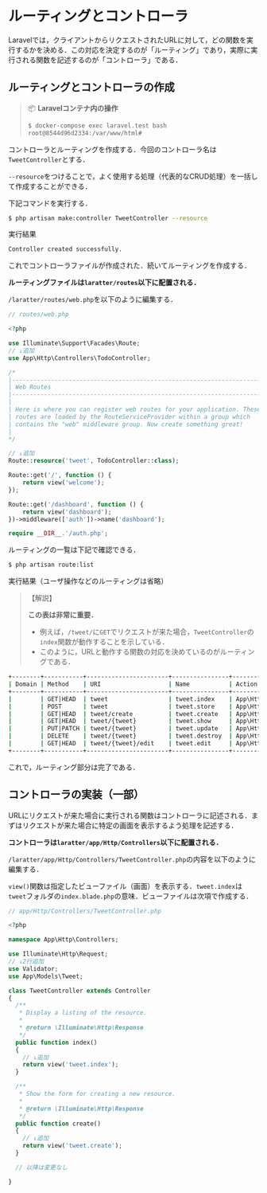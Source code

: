 # ルーティングとコントローラ

Laravelでは，クライアントからリクエストされたURLに対して，どの関数を実行するかを決める．この対応を決定するのが「ルーティング」であり，実際に実行される関数を記述するのが「コントローラ」である．

## ルーティングとコントローラの作成

>📦 **Laravelコンテナ内の操作**
>
>```bash
>$ docker-compose exec laravel.test bash
>root@8544d96d2334:/var/www/html#
>```

コントローラとルーティングを作成する．今回のコントローラ名は`TweetController`とする．

`--resource`をつけることで，よく使用する処理（代表的なCRUD処理）を一括して作成することができる．

下記コマンドを実行する．

```bash
$ php artisan make:controller TweetController --resource
```

実行結果

```bash
Controller created successfully.
```

これでコントローラファイルが作成された．続いてルーティングを作成する．

**ルーティングファイルは`laratter/routes`以下に配置される．**

`/laratter/routes/web.php`を以下のように編集する．

```php
// routes/web.php

<?php

use Illuminate\Support\Facades\Route;
// ↓追加
use App\Http\Controllers\TodoController;

/*
|--------------------------------------------------------------------------
| Web Routes
|--------------------------------------------------------------------------
|
| Here is where you can register web routes for your application. These
| routes are loaded by the RouteServiceProvider within a group which
| contains the "web" middleware group. Now create something great!
|
*/

// ↓追加
Route::resource('tweet', TodoController::class);

Route::get('/', function () {
    return view('welcome');
});

Route::get('/dashboard', function () {
    return view('dashboard');
})->middleware(['auth'])->name('dashboard');

require __DIR__.'/auth.php';

```

ルーティングの一覧は下記で確認できる．

```bash
$ php artisan route:list
```

実行結果（ユーザ操作などのルーティングは省略）

> 【解説】
>
> **この表は非常に重要．**
>
> - 例えば，`/tweet/`に`GET`でリクエストが来た場合，`TweetController`の`index`関数が動作することを示している．
> - このように，URLと動作する関数の対応を決めているのがルーティングである．

```bash
+--------+-----------+-----------------------+----------------+-----------------------------------------------------+-----------------+
| Domain | Method    | URI                   | Name           | Action                                              | Middleware      |
+--------+-----------+-----------------------+----------------+-----------------------------------------------------+-----------------+
|        | GET|HEAD  | tweet                 | tweet.index    | App\Http\Controllers\TweetController@index          | web             |
|        | POST      | tweet                 | tweet.store    | App\Http\Controllers\TweetController@store          | web             |
|        | GET|HEAD  | tweet/create          | tweet.create   | App\Http\Controllers\TweetController@create         | web             |
|        | GET|HEAD  | tweet/{tweet}         | tweet.show     | App\Http\Controllers\TweetController@show           | web             |
|        | PUT|PATCH | tweet/{tweet}         | tweet.update   | App\Http\Controllers\TweetController@update         | web             |
|        | DELETE    | tweet/{tweet}         | tweet.destroy  | App\Http\Controllers\TweetController@destroy        | web             |
|        | GET|HEAD  | tweet/{tweet}/edit    | tweet.edit     | App\Http\Controllers\TweetController@edit           | web             |
+--------+-----------+-----------------------+----------------+-----------------------------------------------------+-----------------+

```

これで，ルーティング部分は完了である．

## コントローラの実装（一部）

URLにリクエストが来た場合に実行される関数はコントローラに記述される．まずはリクエストが来た場合に特定の画面を表示するよう処理を記述する．

**コントローラは`laratter/app/Http/Controllers`以下に配置される．**

`/laratter/app/Http/Controllers/TweetController.php`の内容を以下のように編集する．

`view()`関数は指定したビューファイル（画面）を表示する．`tweet.index`は`tweet`フォルダの`index.blade.php`の意味．ビューファイルは次項で作成する．

```php
// app/Http/Controllers/TweetController.php

<?php

namespace App\Http\Controllers;

use Illuminate\Http\Request;
// ↓2行追加
use Validator;
use App\Models\Tweet;

class TweetController extends Controller
{
  /**
   * Display a listing of the resource.
   *
   * @return \Illuminate\Http\Response
   */
  public function index()
  {
    // ↓追加
    return view('tweet.index');
  }

  /**
   * Show the form for creating a new resource.
   *
   * @return \Illuminate\Http\Response
   */
  public function create()
  {
    // ↓追加
    return view('tweet.create');
  }

  // 以降は変更なし

}

```

